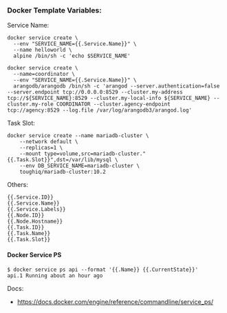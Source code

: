 ###  Docker Template Variables:

Service Name:

```
docker service create \
  --env "SERVICE_NAME={{.Service.Name}}" \
  --name helloworld \
  alpine /bin/sh -c 'echo $SERVICE_NAME'
```

```
docker service create \
  --name=coordinator \
  --env "SERVICE_NAME={{.Service.Name}}" \
  arangodb/arangodb /bin/sh -c 'arangod --server.authentication=false --server.endpoint tcp://0.0.0.0:8529 --cluster.my-address tcp://${SERVICE_NAME}:8529 --cluster.my-local-info ${SERVICE_NAME} --cluster.my-role COORDINATOR --cluster.agency-endpoint tcp://agency:8529 --log.file /var/log/arangodb3/arangod.log'
```

Task Slot:

```
docker service create --name mariadb-cluster \
	--network default \
	--replicas=1 \
	--mount type=volume,src=mariadb-cluster."{{.Task.Slot}}",dst=/var/lib/mysql \
	--env DB_SERVICE_NAME=mariadb-cluster \
	toughiq/mariadb-cluster:10.2
```

Others:

```
{{.Service.ID}}
{{.Service.Name}}
{{.Service.Labels}}
{{.Node.ID}}
{{.Node.Hostname}}
{{.Task.ID}}
{{.Task.Name}}
{{.Task.Slot}}
```

#### Docker Service PS

```
$ docker service ps api --format '{{.Name}} {{.CurrentState}}'
api.1 Running about an hour ago
```


Docs:
- https://docs.docker.com/engine/reference/commandline/service_ps/

